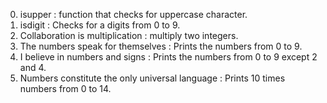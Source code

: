 0. isupper : function that checks for uppercase character.
1. isdigit : Checks for a digits from 0 to 9.
2. Collaboration is multiplication : multiply two integers.
3. The numbers speak for themselves : Prints the numbers from 0 to 9.
4. I believe in numbers and signs : Prints the numbers from 0 to 9 except 2 and 4.
5. Numbers constitute the only universal language : Prints 10 times numbers from 0 to 14.
